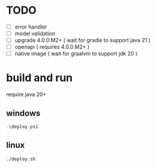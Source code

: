 # TODO

- [ ] error handler
- [ ] model validation
- [ ] upgrade 4.0.0.M2+ ( wait for gradle to support java 21 )
- [ ] openapi ( requires 4.0.0.M2+ )
- [ ] native image ( wait for graalvm to support jdk 20 )

# build and run

require java 20+

## windows

```powershell
.\deploy.ps1
```

## linux

```shell
./deploy.sh
```
